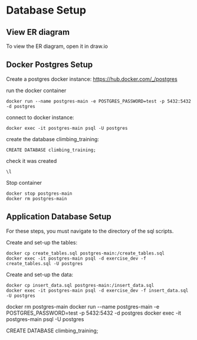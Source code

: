 # Database Setup

## View ER diagram
To view the ER diagram, open it in draw.io

## Docker Postgres Setup
Create a postgres docker instance:
https://hub.docker.com/_/postgres

run the docker container
```
docker run --name postgres-main -e POSTGRES_PASSWORD=test -p 5432:5432 -d postgres

```

connect to docker instance:
```
docker exec -it postgres-main psql -U postgres

```

create the database climbing_training:
```
CREATE DATABASE climbing_training;

```

check it was created
```
\l
```

Stop container
```
docker stop postgres-main
docker rm postgres-main

```

## Application Database Setup
For these steps, you must navigate to the directory of the sql scripts.

Create and set-up the tables:
```
docker cp create_tables.sql postgres-main:/create_tables.sql
docker exec -it postgres-main psql -d exercise_dev -f create_tables.sql -U postgres
```

Create and set-up the data:
```
docker cp insert_data.sql postgres-main:/insert_data.sql
docker exec -it postgres-main psql -d exercise_dev -f insert_data.sql -U postgres
```





docker rm postgres-main
docker run --name postgres-main -e POSTGRES_PASSWORD=test -p 5432:5432 -d postgres
docker exec -it postgres-main psql -U postgres

CREATE DATABASE climbing_training;

